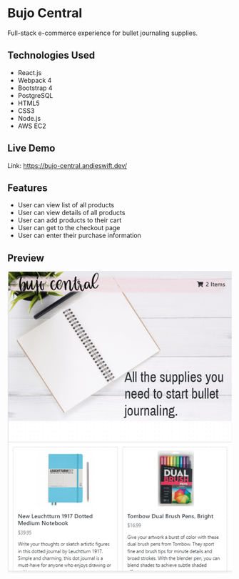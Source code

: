 # Bujo Central
Full-stack e-commerce experience for bullet journaling supplies.

## Technologies Used
- React.js
- Webpack 4
- Bootstrap 4
- PostgreSQL
- HTML5
- CSS3
- Node.js
- AWS EC2

## Live Demo
Link: https://bujo-central.andieswift.dev/

## Features
- User can view list of all products
- User can view details of all products
- User can add products to their cart
- User can get to the checkout page
- User can enter their purchase information

## Preview
![Screenshot of App](server/public/images/screenShot.PNG)
